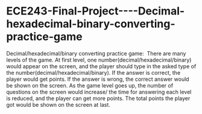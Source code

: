 # ECE243-Final-Project----Decimal-hexadecimal-binary-converting-practice-game
Decimal/hexadecimal/binary converting practice game:  There are many levels of the game. At first level, one number(decimal/hexadecimal/binary) would appear on the screen, and the player should type in the asked type of the number(decimal/hexadecimal/binary). If the answer is correct, the player would get points. If the answer is wrong, the correct answer would be shown on the screen. As the game level goes up, the number of questions on the screen would increase/ the time for answering each level is reduced, and the player can get more points. The total points the player got would be shown on the screen at last. 
